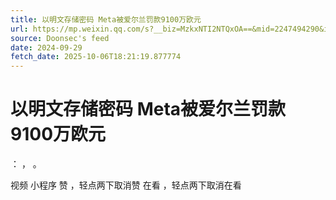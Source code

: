 ```yaml
---
title: 以明文存储密码 Meta被爱尔兰罚款9100万欧元
url: https://mp.weixin.qq.com/s?__biz=MzkxNTI2NTQxOA==&mid=2247494290&idx=5&sn=a0fd06e94fc32324fbcc4cda6e7e7883
source: Doonsec's feed
date: 2024-09-29
fetch_date: 2025-10-06T18:21:19.877774
---
```


# 以明文存储密码 Meta被爱尔兰罚款9100万欧元

：
，
。

视频
小程序
赞
，轻点两下取消赞
在看
，轻点两下取消在看